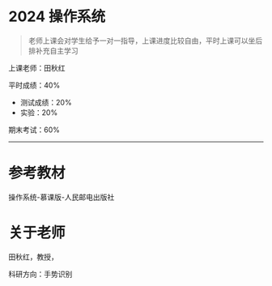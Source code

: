# 2024 操作系统

> 老师上课会对学生给予一对一指导，上课进度比较自由，平时上课可以坐后排补充自主学习

上课老师：田秋红

平时成绩：40%

- 测试成绩：20%
- 实验：20%

期末考试：60%

___



# 参考教材

操作系统-慕课版-人民邮电出版社





# 关于老师

田秋红，教授，

科研方向：手势识别